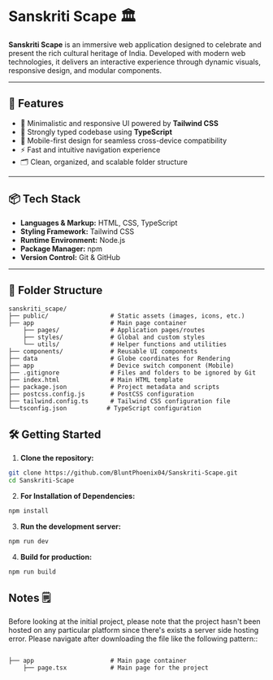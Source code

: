 
# Sanskriti Scape 🏛️

**Sanskriti Scape** is an immersive web application designed to celebrate and present the rich cultural heritage of India. Developed with modern web technologies, it delivers an interactive experience through dynamic visuals, responsive design, and modular components.

---

## 🚀 Features

* 🎨 Minimalistic and responsive UI powered by **Tailwind CSS**
* 🧠 Strongly typed codebase using **TypeScript**
* 📱 Mobile-first design for seamless cross-device compatibility
* ⚡ Fast and intuitive navigation experience
* 🗂️ Clean, organized, and scalable folder structure

---

## 📦 Tech Stack

* **Languages & Markup:** HTML, CSS, TypeScript
* **Styling Framework:** Tailwind CSS
* **Runtime Environment:** Node.js
* **Package Manager:** npm
* **Version Control:** Git & GitHub

---

## 📁 Folder Structure

```text
sanskriti_scape/
├── public/                 # Static assets (images, icons, etc.)
├── app                     # Main page container
    ├── pages/              # Application pages/routes
    ├── styles/             # Global and custom styles
    └── utils/              # Helper functions and utilities
├── components/             # Reusable UI components
├── data                    # Globe coordinates for Rendering
├── app                     # Device switch component (Mobile)
├── .gitignore              # Files and folders to be ignored by Git
├── index.html              # Main HTML template
├── package.json            # Project metadata and scripts
├── postcss.config.js       # PostCSS configuration
├── tailwind.config.ts      # Tailwind CSS configuration file
└──tsconfig.json           # TypeScript configuration
```

## 🛠️ Getting Started

1. **Clone the repository:**

```bash
git clone https://github.com/BluntPhoenix04/Sanskriti-Scape.git
cd Sanskriti-Scape
```

2. **For Installation of Dependencies:**

```bash
npm install
```

3. **Run the development server:**

```bash
npm run dev
```

4. **Build for production:**

```bash
npm run build
```

## Notes 🗒️

Before looking at the initial project, please note that the project hasn't been hosted on any particular platform since there's exists a server side hosting error. Please navigate after downloading the file like the following pattern::

```text

├── app                     # Main page container
    ├── page.tsx            # Main page for the project

```
